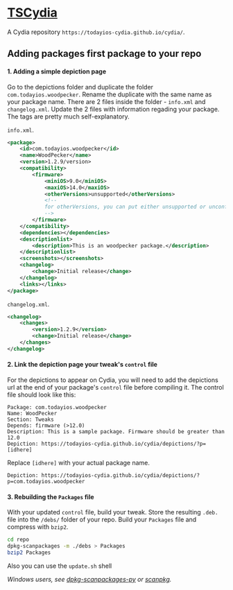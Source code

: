 # [TSCydia](https://todayios-cydia.github.io/cydia/)
A Cydia repository  `https://todayios-cydia.github.io/cydia/`.

## Adding packages first package to your repo

#### 1. Adding a simple depiction page

Go to the depictions folder and duplicate the folder `com.todayios.woodpecker`.
Rename the duplicate with the same name as your package name.
There are 2 files inside the folder - `info.xml` and `changelog.xml`.
Update the 2 files with information regading your package.
The tags are pretty much self-explanatory.

`info.xml`.
```xml
<package>
    <id>com.todayios.woodpecker</id>
    <name>WoodPecker</name>
    <version>1.2.9/version>
    <compatibility>
        <firmware>
            <miniOS>9.0</miniOS>
            <maxiOS>14.0</maxiOS>
            <otherVersions>unsupported</otherVersions>
            <!--
            for otherVersions, you can put either unsupported or unconfirmed
            -->
        </firmware>
    </compatibility>
    <dependencies></dependencies>
    <descriptionlist>
        <description>This is an woodpecker package.</description>
    </descriptionlist>
    <screenshots></screenshots>
    <changelog>
        <change>Initial release</change>
    </changelog>
    <links></links>
</package>
```

`changelog.xml`.
```xml
<changelog>
    <changes>
        <version>1.2.9</version>
        <change>Initial release</change>
    </changes>
</changelog>
```


#### 2. Link the depiction page your tweak's `control` file

For the depictions to appear on Cydia, you will need to add the depictions url at the end of your package's `control` file before compiling it.
The control file should look like this:

```text
Package: com.todayios.woodpecker
Name: WoodPecker
Section: Tweaks
Depends: firmware (>12.0)
Description: This is a sample package. Firmware should be greater than 12.0
Depiction: https://todayios-cydia.github.io/cydia/depictions/?p=[idhere]
```

Replace `[idhere]` with your actual package name.

```text
Depiction: https://todayios-cydia.github.io/cydia/depictions/?p=com.todayios.woodpecker
```

#### 3. Rebuilding the `Packages` file

With your updated `control` file, build your tweak.
Store the resulting `.deb.` file into the `/debs/` folder of your repo.
Build your `Packages` file and compress with `bzip2`.

```sh
cd repo
dpkg-scanpackages -m ./debs > Packages
bzip2 Packages
```

Also you can use the `update.sh` shell

_Windows users, see [dpkg-scanpackages-py](https://github.com/supermamon/dpkg-scanpackages-py) or [scanpkg](https://github.com/mstg/scanpkg)._